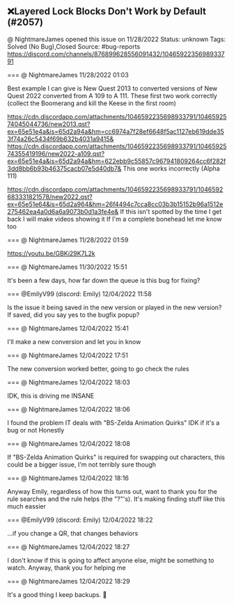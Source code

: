 ## ❌Layered Lock Blocks Don't Work by Default (#2057)
@ NightmareJames opened this issue on 11/28/2022
Status: unknown
Tags: Solved (No Bug),Closed
Source: #bug-reports https://discord.com/channels/876899628556091432/1046592235698933791


=== @ NightmareJames 11/28/2022 01:03

Best example I can give is New Quest 2013 to converted versions of New Quest 2022 converted from A 109 to A 111.
These first two work correctly (collect the Boomerang and kill the Keese in the first room)

https://cdn.discordapp.com/attachments/1046592235698933791/1046592574045044736/new2013.qst?ex=65e51e4a&is=65d2a94a&hm=cc6974a7f28ef6648f5ac1127eb619dde353f74a26c5434f69b632b4031a9415&
https://cdn.discordapp.com/attachments/1046592235698933791/1046592574355419196/new2022-a109.qst?ex=65e51e4a&is=65d2a94a&hm=622ebb9c55857c967941809264cc6f282f3dd8bb6b93b46375cacb07e5d40db7&
This one works incorrectly (Alpha 111)

https://cdn.discordapp.com/attachments/1046592235698933791/1046592683331821578/new2022.qst?ex=65e51e64&is=65d2a964&hm=26f4494c7cca8cc03b3b15152b96a1512e275462ea4a0d6a6a9073b0d1a3fe4e&
If this isn't spotted by the time I get back I will make videos showing it
If I'm a complete bonehead let me know too

=== @ NightmareJames 11/28/2022 01:59

https://youtu.be/GBKi29K7L2k

=== @ NightmareJames 11/30/2022 15:51

It's been a few days, how far down the queue is this bug for fixing?

=== @EmilyV99 (discord: Emily) 12/04/2022 11:58

Is the issue it being saved in the new version or played in the new version?
If saved, did you say yes to the bugfix popup?

=== @ NightmareJames 12/04/2022 15:41

I'll make a new conversion and let you in know

=== @ NightmareJames 12/04/2022 17:51

The new conversion worked better, going to go check the rules

=== @ NightmareJames 12/04/2022 18:03

IDK, this is driving me INSANE

=== @ NightmareJames 12/04/2022 18:06

I found the problem
IT deals with "BS-Zelda Animation Quirks"
IDK if it's a bug or not
Honestly

=== @ NightmareJames 12/04/2022 18:08

If "BS-Zelda Animation Quirks" is required for swapping out characters, this could be a bigger issue, I'm not terribly sure though

=== @ NightmareJames 12/04/2022 18:16

Anyway Emily, regardless of how this turns out, want to thank you for the rule searches and the rule helps (the "?"'s).  It's making finding stuff like this much eassier

=== @EmilyV99 (discord: Emily) 12/04/2022 18:22

...if you change a QR, that changes behaviors

=== @ NightmareJames 12/04/2022 18:27

I don't know if this is going to affect anyone else, might be something to watch.  Anyway, thank you for helping me

=== @ NightmareJames 12/04/2022 18:29

It's a good thing I keep backups.  🙂
